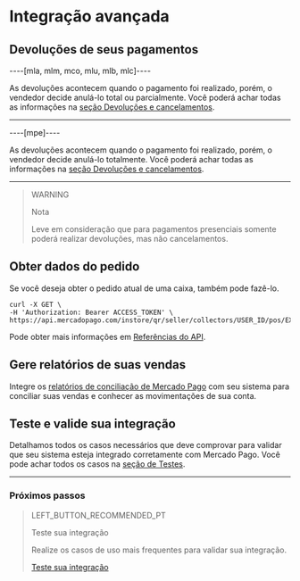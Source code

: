 # Integração avançada

## Devoluções de seus pagamentos 

----[mla, mlm, mco, mlu, mlb, mlc]----

As devoluções acontecem quando o pagamento foi realizado, porém, o vendedor decide anulá-lo total ou parcialmente. Você poderá achar todas as informações na [seção Devoluções e cancelamentos](https://www.mercadopago[FAKER][URL][DOMAIN]/developers/pt/guides/manage-account/account/cancellations-and-refunds).

------------

----[mpe]----

As devoluções acontecem quando o pagamento foi realizado, porém, o vendedor decide anulá-lo totalmente. Você poderá achar todas as informações na [seção Devoluções e cancelamentos](https://www.mercadopago[FAKER][URL][DOMAIN]/developers/pt/guides/manage-account/account/cancellations-and-refunds).

------------

> WARNING
> 
> Nota
> 
> Leve em consideração que para pagamentos presenciais somente poderá realizar devoluções, mas não cancelamentos. 


## Obter dados do pedido

Se você deseja obter o pedido atual de uma caixa, também pode fazê-lo.

```curl
curl -X GET \
-H 'Authorization: Bearer ACCESS_TOKEN' \
https://api.mercadopago.com/instore/qr/seller/collectors/USER_ID/pos/EXTERNAL_POS_ID/orders
```
Pode obter mais informações em [Referências do API](https://www.mercadopago[FAKER][URL][DOMAIN]/developers/pt/reference/instore_orders_v2/_instore_qr_seller_collectors_user_id_pos_external_pos_id_orders/get).


## Gere relatórios de suas vendas

Integre os [relatórios de conciliação de Mercado Pago](https://www.mercadopago[FAKER][URL][DOMAIN]/developers/pt/guides/manage-account/reports/general-considerations/reconciliation-reports) com seu sistema para conciliar suas vendas e conhecer as movimentações de sua conta. 


## Teste e valide sua integração

Detalhamos todos os casos necessários que deve comprovar para validar que seu sistema esteja integrado corretamente com Mercado Pago. 
Você pode achar todos os casos na [seção de Testes](https://www.mercadopago[FAKER][URL][DOMAIN]/developers/pt/guides/in-person-payments/qr-code/integration-test).

---
### Próximos passos


> LEFT_BUTTON_RECOMMENDED_PT
>
> Teste sua integração
>
> Realize os casos de uso mais frequentes para validar sua integração.
>
> [Teste sua integração](https://www.mercadopago[FAKER][URL][DOMAIN]/developers/pt/guides/in-person-payments/qr-code/integration-test)
